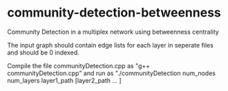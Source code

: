 community-detection-betweenness
===============================

Community Detection in a multiplex network using betweenness centrality

The input graph should contain edge lists for each layer in seperate files and should be 0 indexed.

Compile the file communityDetection.cpp as "g++ communityDetection.cpp" and run as "./communityDetection num_nodes num_layers layer1_path [layer2_path ... ]
